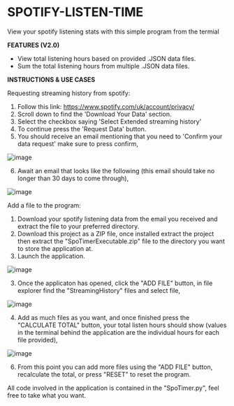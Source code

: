 # SPOTIFY-LISTEN-TIME
 View your spotify listening stats with this simple program from the termial

**FEATURES (V2.0)**
- View total listening hours based on provided .JSON data files.
- Sum the total listening hours from multiple .JSON data files. 

**INSTRUCTIONS & USE CASES**

Requesting streaming history from spotify:
 1. Follow this link: https://www.spotify.com/uk/account/privacy/
 2. Scroll down to find the 'Download Your Data' section.
 3. Select the checkbox saying 'Select Extended streaming history'
 4. To continue press the 'Request Data' button.
 5. You should receive an email mentioning that you need to 'Confirm your data request' make sure to press confirm,

![image](https://github.com/AdamC192/Spotify-Listen-Time/assets/112624338/4a8ebefe-dac4-4287-9b25-9834d9939e49)

   
 6. Await an email that looks like the following (this email should take no longer than 30 days to come through),

![image](https://github.com/AdamC192/Spotify-Listen-Time/assets/112624338/74c4dcf6-8e77-4ffc-8520-60f95b214399)


Add a file to the program:
 1. Download your spotify listening data from the email you received and extract the file to your preferred directory.
 2. Download this project as a ZIP file, once installed extract the project then extract the "SpoTimerExecutable.zip" file to the directory you want to store the application at.
 3. Launch the application.

![image](https://github.com/AdamC192/Spotify-Listen-Time/assets/112624338/bbad339e-d1c1-4085-8ed3-d3d52c092ebe)


 3. Once the applicaton has opened, click the "ADD FILE" button, in file explorer find the "StreamingHistory" files and select file,

![image](https://github.com/AdamC192/Spotify-Listen-Time/assets/112624338/8af65e75-e2d8-4f6e-bbff-3f7cc201467a)


 4. Add as much files as you want, and once finished press the "CALCULATE TOTAL" button, your total listen hours should show (values in the terminal behind the application are the individual hours for each file provided),

![image](https://github.com/AdamC192/Spotify-Listen-Time/assets/112624338/e315b320-1b80-4d22-bafc-b340703434bf)


 6. From this point you can add more files using the "ADD FILE" button, recalculate the total, or press "RESET" to reset the program.

All code involved in the application is contained in the "SpoTimer.py", feel free to take what you want.
